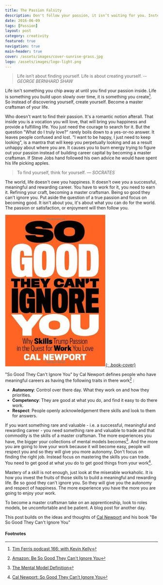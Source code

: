 ```yaml
---
title: The Passion Falsity
description: Don't follow your passion, it isn’t waiting for you. Instead create your life and let your passion follow you.
date: 2016-06-09
tags: [Passion]
layout: post
category: creativity
featured: true
navigation: true
main-header: true
cover: /assets/images/cover-sunrise-grass.jpg
logo: /assets/images/logo-light.png
---
```


> Life isn’t about finding yourself. Life is about creating yourself.
> <cite> -- GEORGE BERNHARD SHAW</cite>

Life isn't something you chip away at until you find your passion inside. Life is something you build upon slowly over time, it is something you create[^tim-ferris]. So instead of discovering yourself, create yourself. Become a master craftsman of your life.

Who doesn't want to find their passion. It's a romantic notion afterall. That inside you is a vocation you will love, that will bring you happiness and provide a fulfilling life. You just need the courage to search for it. But the question "What do I truly love?" rarely boils down to a yes-or-no answer. It leaves people confused and lost. "I want to be happy, I just need to keep looking", is a mantra that will keep you perpetually looking and as a result unhappy about where you are. It causes you to burn energy trying to figure out your passion instead of building career capital by becoming a master craftsman. If Steve Jobs hand followed his own advice he would have spent his life picking apples.

> To find yourself, think for yourself.
> <cite> — SOCRATES</cite>

The world, life doesn't owe you happiness. It doesn't owe you a successful, meaningful and rewarding career. You have to work for it, you need to earn it. Refining your craft, becoming a master craftsman. Being so good they can't ignore you. Put aside the question of a true passion and focus on becoming good. It isn't about you, it's about what you can do for the world. The passion or satisfaction, or enjoyment will then follow you.

[![So Good They Cann't Ignore You - Book Cover](/assets/images/book-so-good.jpg "So Good They Cann't Ignore You - Book Cover"){: .book-cover}](http://amzn.to/1reowPn)

"So Good They Can't Ignore You" by Cal Newport defines people who have meaningful careers as having the following traits in there work[^so-good] :

- __Autonomy__: Control over there day. What they work on and how they priorities.
- __Competency__: They are good at what you do, and find it easy to do there work.
- __Respect__: People openly acknowledgement there skills and look to them for answers.

If you want something rare and valuable - i.e. a successful, meaningful and rewarding career - you need something rare and valuable to trade and that commodity is the skills of a master craftsman. The more experiences you have, the bigger your collections of mental models becomes[^mental]. And the more you are going to love your work because it will become easy, people will respect you and so they will give you more autonomy. Don't focus on finding the right job. Instead focus on mastering the skills you can trade. You need to get good at what you do to get good things from your work[^youtube].

Mastery of a skill is not enough, just look at the miserable workaholic. It is how you invest the fruits of those skills to build a meaningful and rewarding life. Be so good they can't ignore you. So they will give you the autonomy and respect of happiness. The more experience you have the more you are going to enjoy your work.

To become a master craftsman take on an apprenticeship, look to roles models, be uncomfortable and be patient. A blog post for another day.

This post builds on the ideas and thoughts of [Cal Newport](http://calnewport.com/) and his book "Be So Good They Can't Ignore You"

#### Footnotes
[^youtube]: [Cal Newport: So Good They Can’t Ignore You](https://www.youtube.com/watch?v=qwOdU02SE0w)
[^tim-ferris]: [Tim Ferris podcast 166: with Kevin Kelly](http://fourhourworkweek.com/2016/06/05/kevin-kelly-ai-virtual-reality-and-the-inevitable/)
[^so-good]: [Amazon: Be So Good They Can't Ignore You](http://amzn.to/1reowPn)
[^mental]: [The Mental Model Definition](https://ianteda.com/creativity/the-mental-model-definition.html)